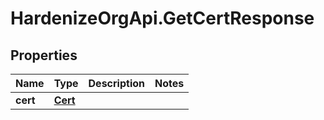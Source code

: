 # HardenizeOrgApi.GetCertResponse

## Properties
Name | Type | Description | Notes
------------ | ------------- | ------------- | -------------
**cert** | [**Cert**](Cert.md) |  | 


